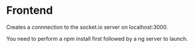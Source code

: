 # Frontend

Creates a connnection to the socket.io server on localhost:3000.

You need to perform a npm install first followed by a ng server to launch.
